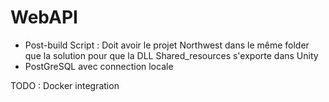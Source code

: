 # WebAPI
- Post-build Script : Doit avoir le projet Northwest dans le même folder que la solution pour que la DLL Shared_resources  s'exporte dans Unity
- PostGreSQL avec connection locale

TODO : 
Docker integration


